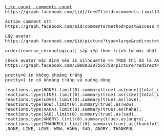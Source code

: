 <pre>
<a href="http://stackoverflow.com/questions/17755753/how-to-get-likes-count-when-searching-facebook-graph-api-with-search-xxx" target="_blank">Like count, comments count</a>
https://graph.facebook.com/{id}/feed?fields=comments.limit(1).summary(true),likes.limit(1).summary(true)

Action comment stt
https://graph.facebook.com/$id/comments?method=post&access_token=$token&message=$message

Lấy avatar
https://graph.facebook.com/$id/picture?type=large&redirect=true&width=40&height=40

order(reverse_chronological) sắp xếp theo trình tự mới nhất

check avatar mặc định nếu is_silhouette == TRUE thì đó là AVATAR MẶC ĐỊNH
https://graph.facebook.com/100003297565758/picture?redirect=false

pretty=0 in không khoảng trắng
pretty=1 in có khoảng trắng và xuống dòng

reactions.type(NONE).limit(0).summary(true).as(none){total_count},
reactions.type(LIKE).limit(0).summary(true).as(like){total_count},
reactions.type(LOVE).limit(0).summary(true).as(love),
reactions.type(WOW).limit(0).summary(true).as(wow),
reactions.type(HAHA).limit(0).summary(true).as(haha),
reactions.type(SAD).limit(0).summary(true).as(sad),
reactions.type(ANGRY).limit(0).summary(true).as(angry),
reactions.type(THANKFUL).limit(0).summary(true).as(thankfull)
,NONE, LIKE, LOVE, WOW, HAHA, SAD, ANGRY, THANKFUL
</pre>
